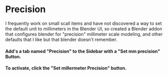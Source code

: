# Precision
I frequently work on small scall items and have not discovered a way to set the default unit to millimeters in the Blender UI, so created a Blender addon that configures blender for "precision" millimeter scale modeling, and other defaults that I like but that blender doesn't remember.
#### Add's a tab named "Precision" to the Sidebar with a "Set mm precision" Button. 
#### To activate, click the "Set millermeter Precision" button.

